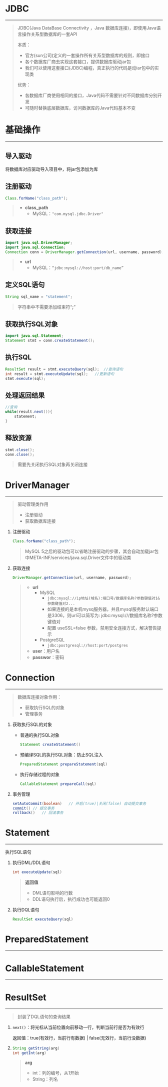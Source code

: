 # JDBC

---

> JDBC(Java DataBase Connectivity ，Java 数据库连接)，即使用Java语言操作关系型数据库的一套API
>
> 本质：
>
> - 官方(sun公司)定义的一套操作所有关系型数据库的规则，即接口
> - 各个数据库厂商去实现这套接口，提供数据库驱动jar包
> - 我们可以使用这套接口(JDBC)编程，真正执行的代码是动iar包中的实现类
>
> 优势：
>
> - 各数据库厂商使用相同的接口，Java代码不需要针对不同数据库分别开发
> - 可随时替换底层数据库，访问数据库的Java代码基本不变

# 基础操作

---

## 导入驱动

将数据库对应驱动导入项目中，将jar包添加为库



## 注册驱动

```java
Class.forName("class_path");
```

> - **class_path**
>   - MySQL：`"com.mysql.jdbc.Driver"`



## 获取连接

```java
import java.sql.DriverManager;
import java.sql.Connection;
Connection conn = DriverManager.getConnection(url, username, password);
```

> - **url**
>   - MySQL：`“jdbc:mysql://host:port/db_name”`



## 定义SQL语句

```java
String sql_name = "statement";
```

> 字符串中不需要添加结束符“**;**”



## 获取执行SQL对象

```java
import java.sql.Statement;
Statement stmt = conn.createStatement();
```



## 执行SQL

```java
ResultSet result = stmt.executeQuery(sql);	//查询语句
int result = stmt.executeUpdate(sql);	//更新语句
stmt.execute(sql);
```



## 处理返回结果

```java
//查询
while(result.next()){
    statement;
}
```



## 释放资源

```java
stmt.close();
conn.close();
```

> 需要先关闭执行SQL对象再关闭连接



# DriverManager

---

> 驱动管理类作用
>
> - 注册驱动
> - 获取数据库连接

1. 注册驱动

   ```java
   Class.forName("class_path");
   ```

   > MySQL 5之后的驱动包可以省略注册驱动的步骤，其会自动加载jar包中META-INF/services/java.sql.Driver文件中的驱动类

2. 获取连接

   ```java
   DriverManager.getConnection(url, username, password);
   ```

   > - **url**
   >   - MySQL
   >     - `jdbc:mysql://ip地址(域名):端口号/数据库名称?参数键值对1&参数键值对2...`
   >     - 如果连接的是本机mysq服务器，并且mysql服务默认端口是3306，则url可以简写为: jdbc:mysql:///数据库名称?参数键值对
   >     - 配置 useSSL=false 参数，禁用安全连接方式，解决警告提示
   >   - PostgreSQL
   >     - `jdbc:postgresql://host:port/postgres`
   > - **user**：用户名
   > - **passwor**：密码

# Connection

---

> 数据库连接对象作用：
>
> - 获取执行SQL的对象
> - 管理事务

1. 获取执行SQL的对象

   - 普通的执行SQL对象

     ```java
     Statement createStatement()
     ```

   - 预编译SQL的执行SQL对象：防止SQL注入

     ```java
     PreparedStatement prepareStatement(sql)

   - 执行存储过程的对象

     ```java
     CallableStatement prepareCall(sql)
     ```

2. 事务管理

   ```java
   setAutoCommit(boolean)	// 开启(true)|关闭(false) 自动提交事务
   commit()	// 提交事务
   rollback()	// 回滚事务

# Statement

---

执行SQL语句

1. 执行DML/DDL语句

   ```java
   int executeUpdate(sql)
   ```

   > **返回值**
   >
   > - DML语句影响的行数
   > - DDL语句执行后，执行成功也可能返回0

2. 执行DQL语句

   ```java
   ResultSet executeQuery(sql)

# PreparedStatement

---



# CallableStatement

---



# ResultSet

---

> 封装了DQL语句的查询结果

1. `next()`：将光标从当前位置向前移动一行，判断当前行是否为有效行

   返回值：true(有效行，当前行有数据) | false(无效行，当前行没数据)

2. ```java
   String getString(arg)
   int getInt(arg)
   ```

   > **arg**
   >
   > - int：列的编号，从1开始
   > - String：列名